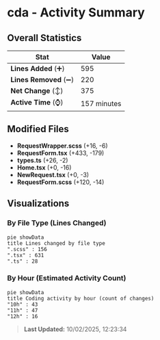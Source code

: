 # cda - Activity Summary 

## Overall Statistics

| Stat                   | Value                                                             |
| ---------------------- | ----------------------------------------------------------------- |
| **Lines Added** (➕)   | 595                                          |
| **Lines Removed** (➖) | 220                                        |
| **Net Change** (↕)    | 375                |
| **Active Time** (⌚)   | 157 minutes |


## Modified Files
- **RequestWrapper.scss** (+16, -6)
- **RequestForm.tsx** (+433, -179)
- **types.ts** (+26, -2)
- **Home.tsx** (+0, -16)
- **NewRequest.tsx** (+0, -3)
- **RequestForm.scss** (+120, -14)

## Visualizations

### By File Type (Lines Changed)

```mermaid
pie showData
title Lines changed by file type
".scss" : 156
".tsx" : 631
".ts" : 28
```

### By Hour (Estimated Activity Count)

```mermaid
pie showData
title Coding activity by hour (count of changes)
"10h" : 43
"11h" : 47
"12h" : 16
```


> **Last Updated:** 10/02/2025, 12:23:34